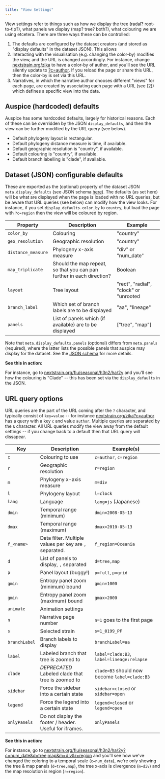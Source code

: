 ```yaml
---
title: "View Settings"
---
```


View settings refer to things such as how we display the tree (radal? root-to-tip?), what panels we display (map? tree? both?), what colouring we are using etcetera.
There are three ways these can be controlled:
1. The defaults are configured by the dataset creators (and stored as "display defaults" in the dataset JSON).
This allows 
2. Interacting with the visualisation (e.g. changing the color-by) modifies the view, and the URL is changed accordingly.
For instance, change [nextstrain.org/zika](https://nextstrain.org/zika) to have a color-by of author, and you'll see the URL silently update to [?c=author](https://nextstrain.org/zika?c=author).
If you reload the page or share this URL, then the color-by is set via this URL.
3. Narratives, in which the narrative author chooses different "views" for each page, are created by associating each page with a URL (see (2)) which defines a specific view into the data.

## Auspice (hardcoded) defaults

Auspice has some hardcoded defaults, largely for historical reasons.
Each of these can be overridden by the JSON `display_defaults`, and then the view can be further modified by the URL query (see below).

* Default phylogeny layout is rectangular.
* Default phylogeny distance measure is time, if available.
* Default geographic resolution is "country", if available.
* Default colouring is "country", if available.
* Default branch labelling is "clade", if available.

## Dataset (JSON) configurable defaults

These are exported as the (optional) property of the dataset JSON `meta.display_defaults` (see JSON schema [here](https://github.com/nextstrain/augur/blob/master/augur/data/schema-export-v2.json)).
The defaults (as set here) will be what are displayed when the page is loaded with no URL queries, but be aware that URL queries (see below) can modify how the view looks.
For instance, if you set `display_defaults.color_by` to `country`, but load the page with `?c=region` then the view will be coloured by region.

| Property            | Description     | Example |
| -------------       | -------------   | ------- |
| `color_by`          | Colouring             | "country" |
| `geo_resolution`    | Geographic resolution | "country" |
| `distance_measure`  | Phylogeny x-axis measure     | "div" or "num_date" |
| `map_triplicate`    | Should the map repeat, so that you can pan further in each direction? | Boolean |
| `layout`            | Tree layout        | "rect", "radial", "clock" or "unrooted |
| `branch_label`      | Which set of branch labels are to be displayed | "aa", "lineage" |
| `panels`            | List of panels which (if available) are to be displayed  | ["tree", "map"] |


Note that `meta.display_defaults.panels` (optional) differs from `meta.panels` (required), where the latter lists the possible panels that auspice may display for the dataset.
See the [JSON schema](https://github.com/nextstrain/augur/blob/master/augur/data/schema-export-v2.json) for more details.

**See this in action:**

For instance, go to [nextstrain.org/flu/seasonal/h3n2/ha/2y](https://nextstrain.org/flu/seasonal/h3n2/ha/2y) and you'll see how the colouring is "Clade" -- this has been set via the `display_defaults` in the JSON.

## URL query options

URL queries are the part of the URL coming after the `?` character, and typically consist of `key=value` -- for instance [nextstrain.org/zika?c=author](https://nextstrain.org/zika?c=author) has a query with a key `c` and value `author`.
Multiple queries are separated by the `&` character.
All URL queries modify the view away from the default settings -- if you change back to a default then that URL query will dissapear.

| Key        | Description | Example(s)  |
| ---        | ----------- | --------------  |
| `c`        | Colouring to use | `c=author`, `c=region` |
| `r`        | Geographic resolution | `r=region` |
| `m`        | Phylogeny x-axis measure | `m=div` |
| `l`        | Phylogeny layout | `l=clock` |
| `lang`     | Language | `lang=js` (Japanese) |
| `dmin`     | Temporal range (minimum) | `dmin=2008-05-13` |
| `dmax`     | Temporal range (maximum) | `dmax=2010-05-13` |
| `f_<name>` | Data filter. Multiple values per key are `,` separated. | `f_region=Oceania` |
| `d`        | List of panels to display, `,` separated | `d=tree,map` |
| `p`        | Panel layout (buggy!) | `p=full`, `p=grid` |
| `gmin`     | Entropy panel zoom (minimum) bound | `gmin=1000` |
| `gmin`     | Entropy panel zoom (maximum) bound | `gmax=2000` |
| `animate`  | Animation settings | |
| `n`        | Narrative page number | `n=1` goes to the first page |
| `s`        | Selected strain | `s=1_0199_PF` |
| `branchLabel` | Branch labels to display | `branchLabel=aa` |
| `label`    | Labeled branch that tree is zoomed to | `label=clade:B3`, `label=lineage:relapse` |
| `clade`    | _DEPRECATED_ Labeled clade that tree is zoomed to | `clade=B3` should now become `label=clade:B3` |
| `sidebar`  | Force the sidebar into a certain state | `sidebar=closed` or `sidebar=open` |
| `legend`  | Force the legend into a certain state | `legend=closed` or `legend=open` |
| `onlyPanels` | Do not display the footer / header. Useful for iframes. | `onlyPanels` |

**See this in action:**

For instance, go to [nextstrain.org/flu/seasonal/h3n2/ha/2y?c=num_date&d=tree,map&m=div&r=region](https://nextstrain.org/flu/seasonal/h3n2/ha/2y?c=num_date&d=tree,map&m=div&p=grid&r=region) and you'll see how we've changed the coloring to a temporal scale (`c=num_date`), we're only showing the tree & map panels (`d=tree,map`), the tree x-axis is divergence (`m=div`) and the map resolution is region (`r=region`).
